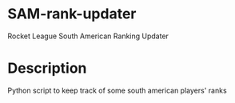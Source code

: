 # SAM-rank-updater
Rocket League South American Ranking Updater

# Description
Python script to keep track of some south american players' ranks
